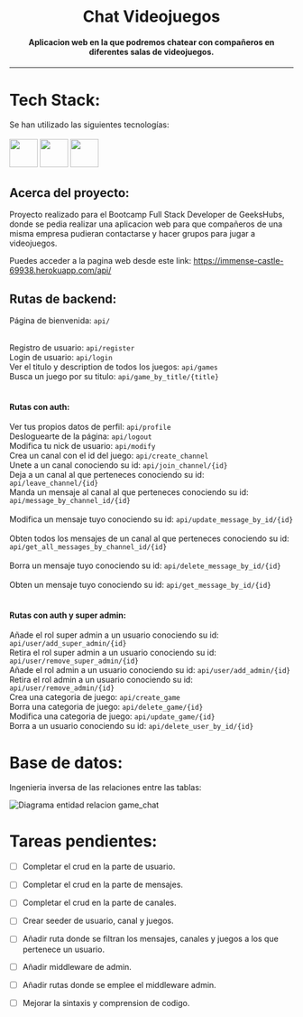 


<h1 align="center">Chat Videojuegos</h1>

<h4 align="center">Aplicacion web en la que podremos chatear con compañeros en diferentes salas de videojuegos.<h4>

---
# Tech Stack:

Se han utilizado las siguientes tecnologías: <br/><br/>
 <code><img height="50" src="https://cdn.jsdelivr.net/gh/devicons/devicon/icons/laravel/laravel-plain-wordmark.svg" /></code> <code><img  height="50"  src="https://cdn.jsdelivr.net/gh/devicons/devicon/icons/heroku/heroku-plain-wordmark.svg"></code> <code><img  height="50"  src="https://cdn.jsdelivr.net/gh/devicons/devicon/icons/php/php-plain.svg"></code> 
</a></code> <br/>


## Acerca del proyecto:

Proyecto realizado para el Bootcamp Full Stack Developer de GeeksHubs, donde se pedia realizar una aplicacion web para que compañeros de una misma empresa pudieran contactarse y hacer grupos para jugar a videojuegos.

Puedes acceder a la pagina web desde este link: https://immense-castle-69938.herokuapp.com/api/

## Rutas de backend:

Página de bienvenida: `api/` <br/><br/>


Registro de usuario: `api/register`<br/>
Login de usuario: `api/login`<br/>
Ver el titulo y description de todos los juegos: `api/games`<br/>
Busca un juego por su titulo: `api/game_by_title/{title}`<br/><br/>

<h4>Rutas con auth:</h4>

Ver tus propios datos de perfil: `api/profile`<br/>
Desloguearte de la página: `api/logout` <br/>
Modifica tu nick de usuario: `api/modify`<br/>
Crea un canal con el id del juego: `api/create_channel`<br/>
Unete a un canal conociendo su id: `api/join_channel/{id}`<br/>
Deja a un canal al que perteneces conociendo su id: `api/leave_channel/{id}`<br/>
Manda un mensaje al canal al que perteneces conociendo su id: `api/message_by_channel_id/{id}`<br/><br/>
Modifica un mensaje tuyo conociendo su id: `api/update_message_by_id/{id}`<br/><br/>
Obten todos los mensajes de un canal al que perteneces conociendo su id: `api/get_all_messages_by_channel_id/{id}`<br/><br/>
Borra un mensaje tuyo conociendo su id: `api/delete_message_by_id/{id}`<br/><br/>
Obten un mensaje tuyo conociendo su id: `api/get_message_by_id/{id}`<br/><br/>

<h4>Rutas con auth y super admin:</h4>

Añade el rol super admin a un usuario conociendo su id: `api/user/add_super_admin/{id}`<br/>
Retira el rol super admin a un usuario conociendo su id: `api/user/remove_super_admin/{id}`<br/>
Añade el rol admin a un usuario conociendo su id: `api/user/add_admin/{id}`<br/>
Retira el rol admin a un usuario conociendo su id: `api/user/remove_admin/{id}`<br/>
Crea una categoria de juego: `api/create_game`<br/>
Borra una categoria de juego: `api/delete_game/{id}`<br/>
Modifica una categoria de juego: `api/update_game/{id}`<br/>
Borra a un usuario conociendo su id: `api/delete_user_by_id/{id}`<br/>

# Base de datos:

Ingenieria inversa de las relaciones entre las tablas:

![Diagrama entidad relacion game_chat](https://user-images.githubusercontent.com/66917963/182230679-9b4b1958-4c5e-4d7a-8da5-2d1fcf535896.png)

# Tareas pendientes:
  - [ ] Completar el crud en la parte de usuario.
  - [ ] Completar el crud en la parte de mensajes.
  - [ ] Completar el crud en la parte de canales.
  - [ ] Crear seeder de usuario, canal y juegos.
  - [ ] Añadir ruta donde se filtran los mensajes, canales y juegos a los que pertenece un usuario.
  - [ ] Añadir middleware de admin.
  - [ ] Añadir rutas donde se emplee el middleware admin.
  - [ ] Mejorar la sintaxis y comprension de codigo.
      
